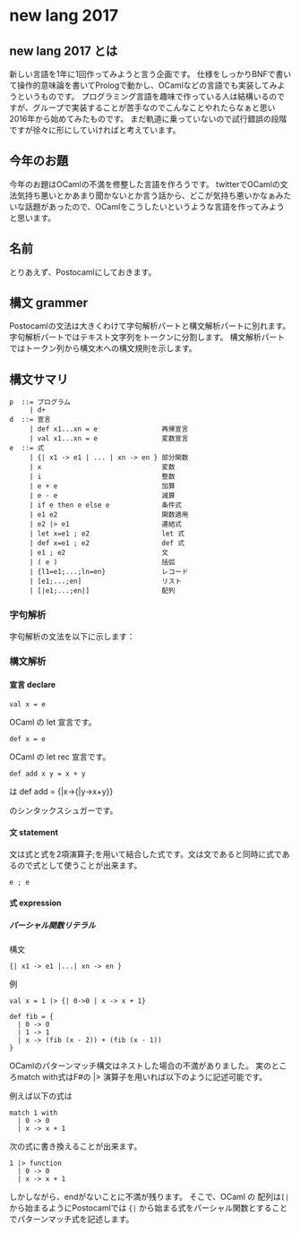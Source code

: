 # new lang 2017

## new lang 2017 とは

新しい言語を1年に1回作ってみようと言う企画です。
仕様をしっかりBNFで書いて操作的意味論を書いてPrologで動かし、OCamlなどの言語でも実装してみようというものです。
プログラミング言語を趣味で作っている人は結構いるのですが、グループで実装することが苦手なのでこんなことやれたらなぁと思い2016年から始めてみたものです。
まだ軌道に乗っていないので試行錯誤の段階ですが徐々に形にしていければと考えています。

## 今年のお題

今年のお題はOCamlの不満を修整した言語を作ろうです。
twitterでOCamlの文法気持ち悪いとかあまり聞かないとか言う話から、どこが気持ち悪いかなぁみたいな話題があったので、OCamlをこうしたいというような言語を作ってみようと思います。

## 名前

とりあえず、Postocamlにしておきます。

## 構文 grammer

Postocamlの文法は大きくわけて字句解析パートと構文解析パートに別れます。
字句解析パートではテキスト文字列をトークンに分割します。
構文解析パートではトークン列から構文木への構文規則を示します。

## 構文サマリ

    p  ::= プログラム
         | d+
    d  ::= 宣言
         | def x1...xn = e                再帰宣言
         | val x1...xn = e                変数宣言
    e  ::= 式
         | {| x1 -> e1 | ... | xn -> en } 部分関数
         | x                              変数
         | i                              整数
         | e + e                          加算
         | e - e                          減算
         | if e then e else e             条件式
         | e1 e2                          関数適用
         | e2 |> e1                       連結式
         | let x=e1 ; e2                  let 式
         | def x=e1 ; e2                  def 式
         | e1 ; e2                        文
         | ( e )                          括弧
         | {l1=e1;...;ln=en}              レコード
         | [e1;...;en]                    リスト
         | [|e1;...;en|]                  配列

### 字句解析

字句解析の文法を以下に示します：

### 構文解析
#### 宣言 declare

    val x = e

OCaml の let 宣言です。

    def x = e

OCaml の let rec 宣言です。

    def add x y = x + y

は
    def add = {|x->{|y->x+y}}

のシンタックスシュガーです。

#### 文 statement

文は式と式を2項演算子;を用いて結合した式です。文は文であると同時に式であるので式として使うことが出来ます。

    e ; e

#### 式 expression



##### パーシャル関数リテラル

構文

    {| x1 -> e1 |...| xn -> en }

例

    val x = 1 |> {| 0->0 | x -> x + 1}

    def fib = {
      | 0 -> 0
      | 1 -> 1
      | x -> (fib (x - 2)) + (fib (x - 1))
    }


OCamlのパターンマッチ構文はネストした場合の不満がありました。
実のところmatch with式はF#の |> 演算子を用いれば以下のように記述可能です。

例えば以下の式は

    match 1 with
      | 0 -> 0
      | x -> x + 1

次の式に書き換えることが出来ます。

    1 |> function
      | 0 -> 0
      | x -> x + 1

しかしながら、endがないことに不満が残ります。
そこで、OCaml の 配列は`[|` から始まるようにPostocamlでは `{|` から始まる式をパーシャル関数とすることでパターンマッチ式を記述します。
